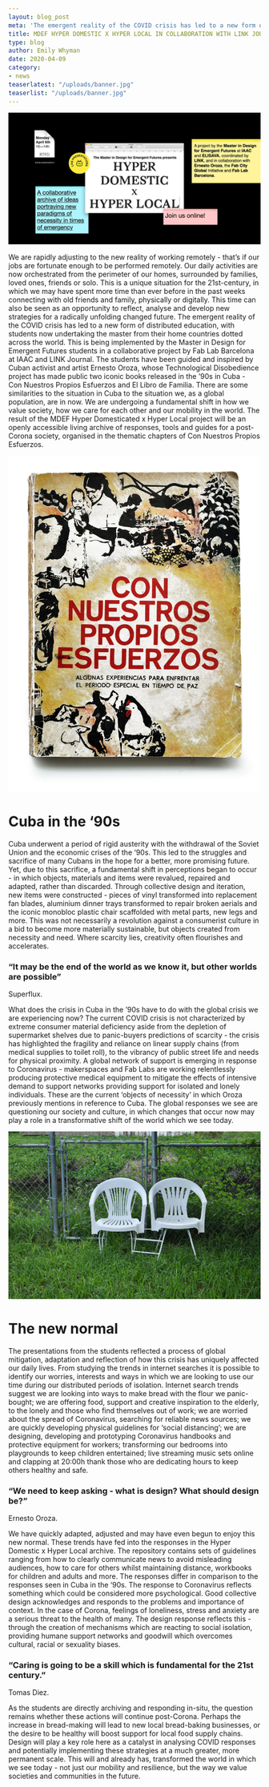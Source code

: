 ```yaml
---
layout: blog_post
meta: 'The emergent reality of the COVID crisis has led to a new form of distributed education, with students now undertaking the master from their home countries dotted across the world. This is being implemented by the Master in Design for Emergent Futures students in a collaborative project by Fab Lab Barcelona at IAAC and LINK Journal. '
title: MDEF HYPER DOMESTIC X HYPER LOCAL IN COLLABORATION WITH LINK JOURNAL
type: blog
author: Emily Whyman
date: 2020-04-09 
category:
- news
teaserlatest: "/uploads/banner.jpg"
teaserlist: "/uploads/banner.jpg"
---
```


![](/uploads/banner.jpg)

We are rapidly adjusting to the new reality of working remotely - that’s if our jobs are fortunate enough to be performed remotely. Our daily activities are now orchestrated from the perimeter of our homes, surrounded by families, loved ones, friends or solo. This is a unique situation for the 21st-century, in which we may have spent more time than ever before in the past weeks connecting with old friends and family, physically or digitally. This time can also be seen as an opportunity to reflect, analyse and develop new strategies for a radically unfolding changed future. The emergent reality of the COVID crisis has led to a new form of distributed education, with students now undertaking the master from their home countries dotted across the world. This is being implemented by the Master in Design for Emergent Futures students in a collaborative project by Fab Lab Barcelona at IAAC and LINK Journal. The students have been guided and inspired by Cuban activist and artist Ernesto Oroza, whose Technological Disobedience project has made public two iconic books released in the ’90s in Cuba - Con Nuestros Propios Esfuerzos and El Libro de Familia. There are some similarities to the situation in Cuba to the situation we, as a global population, are in now. We are undergoing a fundamental shift in how we value society, how we care for each other and our mobility in the world. The result of the MDEF Hyper Domesticated x Hyper Local project will be an openly accessible living archive of responses, tools and guides for a post-Corona society, organised in the thematic chapters of Con Nuestros Propios Esfuerzos. 

![](/uploads/cnpecover.jpg)

# Cuba in the ‘90s

Cuba underwent a period of rigid austerity with the withdrawal of the Soviet Union and the economic crises of the ‘90s. This led to the struggles and sacrifice of many Cubans in the hope for a better, more promising future. Yet, due to this sacrifice, a fundamental shift in perceptions began to occur - in which objects, materials and items were revalued, repaired and adapted, rather than discarded. Through collective design and iteration, new items were constructed - pieces of vinyl transformed into replacement fan blades, aluminium dinner trays transformed to repair broken aerials and the iconic monobloc plastic chair scaffolded with metal parts, new legs and more. This was not necessarily a revolution against a consumerist culture in a bid to become more materially sustainable, but objects created from necessity and need. Where scarcity lies, creativity often flourishes and accelerates.

### “It may be the end of the world as we know it, but other worlds are possible” 
Superflux.

What does the crisis in Cuba in the ’90s have to do with the global crisis we are experiencing now? The current COVID crisis is not characterized by extreme consumer material deficiency aside from the depletion of supermarket shelves due to panic-buyers predictions of scarcity - the crisis has highlighted the fragility and reliance on linear supply chains (from medical supplies to toilet roll), to the vibrancy of public street life and needs for physical proximity. A global network of support is emerging in response to Coronavirus - makerspaces and Fab Labs are working relentlessly producing protective medical equipment to mitigate the effects of intensive demand to support networks providing support for isolated and lonely individuals. These are the current ‘objects of necessity’ in which Oroza previously mentions in reference to Cuba. The global responses we see are questioning our society and culture, in which changes that occur now may play a role in a transformative shift of the world which we see today. 

![](/uploads/ernesto-oroza-chairs.jpg)

# The new normal 

The presentations from the students reflected a process of global mitigation, adaptation and reflection of how this crisis has uniquely affected our daily lives. From studying the trends in internet searches it is possible to identify our worries, interests and ways in which we are looking to use our time during our distributed periods of isolation. Internet search trends suggest we are looking into ways to make bread with the flour we panic-bought; we are offering food, support and creative inspiration to the elderly, to the lonely and those who find themselves out of work; we are worried about the spread of Coronavirus, searching for reliable news sources; we are quickly developing physical guidelines for ‘social distancing’; we are designing, developing and prototyping Coronavirus handbooks and protective equipment for workers; transforming our bedrooms into playgrounds to keep children entertained; live streaming music sets online and clapping at 20:00h thank those who are dedicating hours to keep others healthy and safe. 

### “We need to keep asking - what is design? What should design be?” 
Ernesto Oroza.

We have quickly adapted, adjusted and may have even begun to enjoy this new normal. These trends have fed into the responses in the Hyper Domestic x Hyper Local archive. The repository contains sets of guidelines ranging from how to clearly communicate news to avoid misleading audiences, how to care for others whilst maintaining distance, workbooks for children and adults and more. The responses differ in comparison to the responses seen in Cuba in the ‘90s. The response to Coronavirus reflects something which could be considered more psychological. Good collective design acknowledges and responds to the problems and importance of context. In the case of Corona, feelings of loneliness, stress and anxiety are a serious threat to the health of many. The design response reflects this - through the creation of mechanisms which are reacting to social isolation, providing humane support networks and goodwill which overcomes cultural, racial or sexuality biases. 

### “Caring is going to be a skill which is fundamental for the 21st century.” 
Tomas Diez.

As the students are directly archiving and responding in-situ, the question remains whether these actions will continue post-Corona. Perhaps the increase in bread-making will lead to new local bread-baking businesses, or the desire to be healthy will boost support for local food supply chains. Design will play a key role here as a catalyst in analysing COVID responses and potentially implementing these strategies at a much greater, more permanent scale. This will and already has, transformed the world in which we see today - not just our mobility and resilience, but the way we value societies and communities in the future. 


